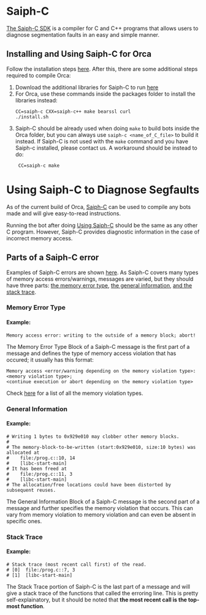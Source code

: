 # Saiph-C

[The Saiph-C SDK](https://www.cee.studio/get_sdk.html) is a compiler for C and C++ programs that allows users to diagnose segmentation faults in an easy and simple manner.

## Installing and Using Saiph-C for Orca

Follow the installation steps [here](https://www.cee.studio/get_sdk.html). After this, there are some additional steps required to compile Orca:

1. Download the additional libraries for Saiph-C to run [here](https://github.com/cee-studio/packages)
2. For Orca, use these commands inside the packages folder to install the libraries instead:
    ```
    CC=saiph-c CXX=saiph-c++ make bearssl curl
    ./install.sh
    ```
3. Saiph-C should be already used when doing `make` to build bots inside the Orca folder, but you can always use `saiph-c <name_of_C_file>` to build it instead. If Saiph-C is not used with the `make` command and you have Saiph-c installed, please contact us. A workaround should be instead to do:
   ```
    CC=saiph-c make 
   ```


# Using Saiph-C to Diagnose Segfaults

As of the current build of Orca, [Saiph-C](https://www.cee.studio/get_sdk.html) can be used to compile any bots made and will give easy-to-read instructions.

Running the bot after doing [Using Saiph-C](#installing-and-using-saiph-c-for-orca) should be the same as any other C program. However, Saiph-C provides diagnostic information in the case of incorrect memory access.

## Parts of a Saiph-C error

Examples of Saiph-C errors are shown [here](https://www.cee.studio/benefits.html).
As Saiph-C covers many types of memory access errors/warnings, messages are varied, but they should have three parts: [the memory error type](#memory-error-type), [the general information](#general-information), [and the stack trace](#stack-trace).

### Memory Error Type

#### Example:
```
Memory access error: writing to the outside of a memory block; abort!
```

The Memory Error Type Block of a Saiph-C message is the first part of a message and defines the type of memory access violation that has occured; it usually has this format:

```
Memory access <error/warning depending on the memory violation type>: 
<memory violation type>; 
<continue execution or abort depending on the memory violation type>
```

Check [here](https://www.cee.studio/benefits.html) for a list of all the memory violation types.

### General Information

#### Example:
```
# Writing 1 bytes to 0x929e010 may clobber other memory blocks.
#
# The memory-block-to-be-written (start:0x929e010, size:10 bytes) was allocated at
#    file:/prog.c::10, 14
#    [libc-start-main]
# It has been freed at
#    file:/prog.c::11, 3
#    [libc-start-main]
# The allocation/free locations could have been distorted by subsequent reuses.
```

The General Information Block of a Saiph-C message is the second part of a message and further specifies the memory violation that occurs. This can vary from memory violation to memory violation and can even be absent in specific ones.

### Stack Trace

#### Example:
```
# Stack trace (most recent call first) of the read.
# [0]  file:/prog.c::7, 3
# [1]  [libc-start-main]
```
The Stack Trace portion of Saiph-C is the last part of a message and will give a stack trace of the functions that called the erroring line. This is pretty self-explainatory, but it should be noted that **the most recent call is the top-most function**.